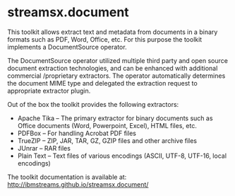 streamsx.document
=================

This toolkit allows extract text and metadata from documents in a binary formats
such as PDF, Word, Office, etc. For this purpose the toolkit implements a DocumentSource operator.

The DocumentSource operator utilized multiple third party and open source document extraction technologies, 
and can be enhanced with additional commercial /proprietary extractors. The operator automatically determines 
the document MIME type and delegated the extraction request to appropriate extractor plugin.

Out of the box the toolkit provides the following extractors:
 *  Apache Tika – The primary extractor for binary documents such as Office documents (Word, Powerpoint, Excel), HTML files, etc.
 *  PDFBox – For handling Acrobat PDF files
 *  TrueZIP – ZIP, JAR, TAR, GZ, GZIP files and other archive files
 *  JUnrar – RAR files
 *  Plain Text – Text files of various encodings (ASCII, UTF-8, UTF-16, local encodings)

The toolkit documentation is available at:
http://ibmstreams.github.io/streamsx.document/


